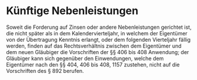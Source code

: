 # Künftige Nebenleistungen

Soweit die Forderung auf Zinsen oder andere Nebenleistungen gerichtet ist, die nicht später als in dem Kalendervierteljahr, in welchem der Eigentümer von der Übertragung Kenntnis erlangt, oder dem folgenden Vierteljahr fällig werden, finden auf das Rechtsverhältnis zwischen dem Eigentümer und dem neuen Gläubiger die Vorschriften der §§ 406 bis 408 Anwendung; der Gläubiger kann sich gegenüber den Einwendungen, welche dem Eigentümer nach den §§ 404, 406 bis 408, 1157 zustehen, nicht auf die Vorschriften des § 892 berufen. 

